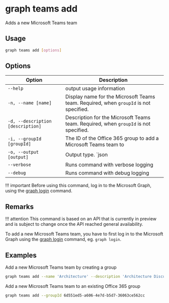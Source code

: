 # graph teams add

Adds a new Microsoft Teams team

## Usage

```sh
graph teams add [options]
```

## Options

Option|Description
------|-----------
`--help`|output usage information
`-n, --name [name]`|Display name for the Microsoft Teams team. Required, when `groupId` is not specified.
`-d, --description  [description]`|Description for the Microsoft Teams team. Required, when `groupId` is not specified.
`-i, --groupId [groupId]`|The ID of the Office 365 group to add a Microsoft Teams team to
`-o, --output [output]`|Output type. `json|text`. Default `text`
`--verbose`|Runs command with verbose logging
`--debug`|Runs command with debug logging

!!! important
    Before using this command, log in to the Microsoft Graph, using the [graph login](../login.md) command.

## Remarks

!!! attention
    This command is based on an API that is currently in preview and is subject to change once the API reached general availability.

To add a new Microsoft Teams team, you have to first log in to the Microsoft Graph using the [graph login](../login.md) command, eg. `graph login`.

## Examples

Add a new Microsoft Teams team by creating a group

```sh
graph teams add --name 'Architecture' --description 'Architecture Discussion'
```

Add a new Microsoft Teams team to an existing Office 365 group

```sh
graph teams add --groupId 6d551ed5-a606-4e7d-b5d7-36063ce562cc
```